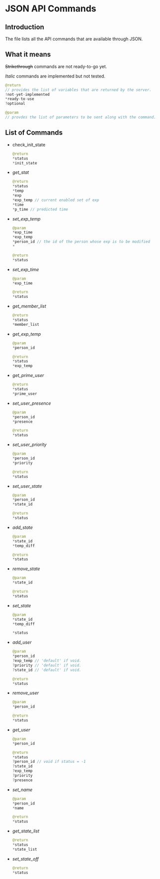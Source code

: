 # JSON API Commands

## Introduction

The file lists all the API commands that are available through JSON.

## What it means

~~Strikethrough~~ commands are not ready-to-go yet.

*Italic* commands are implemented but not tested.

```JAVA
@return
// provides the list of variables that are returned by the server.
!not-yet-implemented
*ready-to-use
?optional
```

```JAVA
@param
// provdes the list of parameters to be sent along with the command.
```

## List of Commands

- check_init_state

    ```JAVA
    @return
    *status
    *init_state
    ```

- *get_stat*

    ```JAVA
    @return
    *status
    *temp
    *exp
    *exp_temp // current enabled set of exp
    *time
    *p_time // predicted time
    ```

- *set_exp_temp*

    ```JAVA
    @param
    *exp_time
    *exp_temp
    *person_id // the id of the person whose exp is to be modified
    *
    ```
    ```JAVA
    @return
    *status
    ```

- *set_exp_time*

    ```JAVA
    @param
    *exp_time
    ```

    ```JAVA
    @return
    *status
    ```

- *get_member_list*

    ```JAVA
    @return
    *status
    *member_list
    ```

- *get_exp_temp*

    ```JAVA
    @param
    *person_id
    ```

    ```JAVA
    @return
    *status
    *exp_temp
    ```

- *get_prime_user*

    ```JAVA
    @return
    *status
    *prime_user
    ```

- *set_user_presence*

    ```JAVA
    @param
    *person_id
    *presence
    ```

    ```JAVA
    @return
    *status
    ```

- *set_user_priority*

    ```JAVA
    @param
    *person_id
    *priority
    ```

    ```JAVA
    @return
    *status
    ```

- *set_user_state*

    ```JAVA
    @param
    *person_id
    *state_id
    ```

    ```JAVA
    @return
    *status
    ```

- *add_state*

    ```JAVA
    @param
    *state_id
    *temp_diff
    ```

    ```JAVA
    @return
    *status
    ```

- *remove_state*

    ```JAVA
    @param
    *state_id
    ```

    ```JAVA
    @return
    *status
    ```

- *set_state*

    ```JAVA
    @param
    *state_id
    *temp_diff
    ```

    ```JAVA
    *status
    ```

- *add_user*

    ```JAVA
    @param
    *person_id
    ?exp_temp // 'default' if void.
    ?priority // 'default' if void.
    ?state_id // 'default' if void.
    ```

    ```JAVA
    @return
    *status
    ```

- *remove_user*

    ```JAVA
    @param
    *person_id
    ```

    ```JAVA
    @return
    *status
    ```

- *get_user*

    ```JAVA
    @param
    *person_id
    ```

    ```JAVA
    @return
    *status
    ?person_id // void if status = -1
    ?state_id
    ?exp_temp
    ?priority
    ?presence
    ```

- *set_name*

    ```JAVA
    @param
    *person_id
    *name

    @return
    *status

- *get_state_list*

    ```JAVA
    @return
    *status
    *state_list
    ```

- *set_state_off*

    ```JAVA
    @return
    *status
    ```